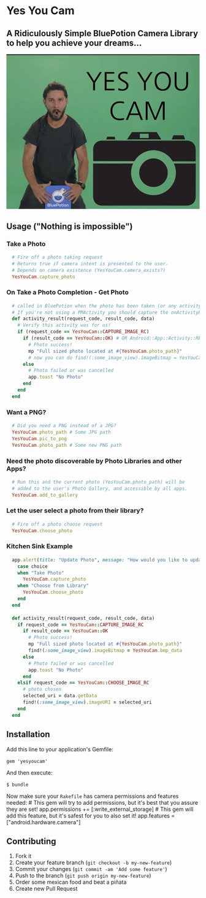 # Yes You Cam
## A **Ridiculous**ly Simple BluePotion Camera Library to help you achieve your dreams...
![Don't Shia Way](_art/yyc.png)

## Usage ("Nothing is impossible")

### Take a Photo

```ruby
  # Fire off a photo taking request
  # Returns true if camera intent is presented to the user.
  # Depends on camera existence (YesYouCam.camera_exists?)
  YesYouCam.capture_photo
```

### On Take a Photo Completion - Get Photo
```ruby
  # called in BluePotion when the photo has been taken (or any activity is completed actually)
  # If you're not using a PMActivity you should capture the onActivityResult method.
  def activity_result(request_code, result_code, data)
    # Verify this activity was for us!
    if (request_code == YesYouCam::CAPTURE_IMAGE_RC)
      if (result_code == YesYouCam::OK) # OR Android::App::Activity::RESULT_OK
        # Photo success!
        mp "Full sized photo located at #{YesYouCam.photo_path}"
        # now you can do find!(:some_image_view).imageBitmap = YesYouCam.bmp_data
      else
        # Photo failed or was cancelled
        app.toast "No Photo"
      end
    end
  end
```

### Want a PNG?
```ruby
  # Did you need a PNG instead of a JPG?
  YesYouCam.photo_path # Some JPG path
  YesYouCam.pic_to_png
  YesYouCam.photo_path # Some new PNG path
```

### Need the photo discoverable by Photo Libraries and other Apps?
```ruby
  # Run this and the current photo (YesYouCam.photo_path) will be
  # added to the user's Photo Gallery, and accessible by all apps.
  YesYouCam.add_to_gallery
```

### Let the user select a photo from their library?
```ruby
  # Fire off a photo choose request
  YesYouCam.choose_photo
```

### Kitchen Sink Example
```ruby
  app.alert(title: "Update Photo", message: "How would you like to update your photo?", positive_button: "Take Photo", negative_button: "Choose from Library") do |choice|
    case choice
    when "Take Photo"
      YesYouCam.capture_photo
    when "Choose from Library"
      YesYouCam.choose_photo
    end
  end

  def activity_result(request_code, result_code, data)
    if request_code == YesYouCam::CAPTURE_IMAGE_RC
      if result_code == YesYouCam::OK
        # Photo success!
        mp "Full sized photo located at #{YesYouCam.photo_path}"
        find!(:some_image_view).imageBitmap = YesYouCam.bmp_data
      else
        # Photo failed or was cancelled
        app.toast "No Photo"
      end
    elsif request_code == YesYouCam::CHOOSE_IMAGE_RC
      # photo chosen
      selected_uri = data.getData
      find!(:some_image_view).imageURI = selected_uri
    end
  end
```

## Installation

Add this line to your application's Gemfile:

    gem 'yesyoucam'

And then execute:

    $ bundle

Now make sure your `Rakefile` has camera permissions and features needed:
    # This gem will try to add permissions, but it's best that you assure they are set!
    app.permissions += [:write_external_storage]
    # This gem will add this feature, but it's safest for you to also set it!
    app.features = ["android.hardware.camera"]


## Contributing

1. Fork it
2. Create your feature branch (`git checkout -b my-new-feature`)
3. Commit your changes (`git commit -am 'Add some feature'`)
4. Push to the branch (`git push origin my-new-feature`)
5. Order some mexican food and beat a piñata
6. Create new Pull Request
